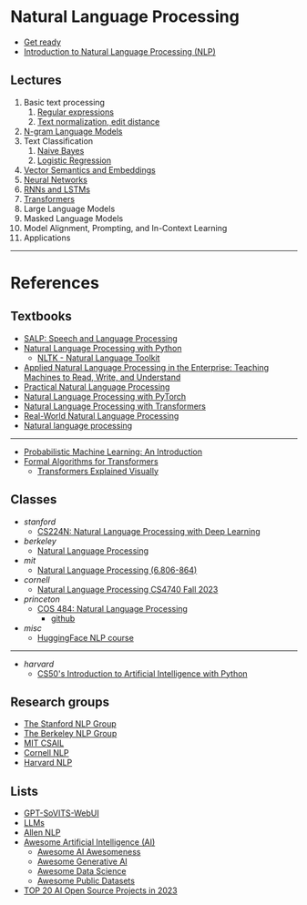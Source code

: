 # Natural Language Processing

- [Get ready](./pre.md)
- [Introduction to Natural Language Processing (NLP)](./intro.md)

## Lectures
1. Basic text processing
   1. [Regular expressions](./01.re.ipynb)
   2. [Text normalization, edit distance](./01.tned.ipynb)
2. [N-gram Language Models](./02.nglm.ipynb)
3. Text Classification
   1. [Naive Bayes](./03.nb.ipynb)
   2. [Logistic Regression](./03.lr.ipynb)
4. [Vector Semantics and Embeddings](./04.vswe.ipynb)
5. [Neural Networks](./05.nn.ipynb)
6. [RNNs and LSTMs](./06.rnn.ipynb)
7.  [Transformers](./07.trans.ipynb)
8.  Large Language Models
9.  Masked Language Models
10. Model Alignment, Prompting, and In-Context Learning
11. Applications
---




# References
## Textbooks
- [SALP: Speech and Language Processing](https://web.stanford.edu/~jurafsky/slp3/)
- [Natural Language Processing with Python](https://www.nltk.org/book/)
  - [NLTK - Natural Language Toolkit](https://www.nltk.org/)
- [Applied Natural Language Processing in the Enterprise: Teaching Machines to Read, Write, and Understand ](https://github.com/nlpbook/nlpbook)
- [Practical Natural Language Processing](https://github.com/practical-nlp/practical-nlp-code)
- [Natural Language Processing with PyTorch](https://github.com/delip/PyTorchNLPBook)
- [Natural Language Processing with Transformers](https://github.com/nlp-with-transformers/notebooks)
- [Real-World Natural Language Processing](https://github.com/mhagiwara/realworldnlp)
- [Natural language processing](https://github.com/jacobeisenstein/gt-nlp-class/blob/master/notes/eisenstein-nlp-notes.pdf)
- ---
- [Probabilistic Machine Learning: An Introduction](https://probml.github.io/pml-book/book1.html)
- [Formal Algorithms for Transformers](https://arxiv.org/pdf/2207.09238)
  - [Transformers Explained Visually](https://towardsdatascience.com/transformers-explained-visually-part-1-overview-of-functionality-95a6dd460452)

## Classes
- *stanford*
  - [CS224N: Natural Language Processing with Deep Learning](https://web.stanford.edu/class/archive/cs/cs224n/cs224n.1234/index.html)
- *berkeley*
  - [Natural Language Processing](https://people.ischool.berkeley.edu/~dbamman/nlp20.html)
- *mit*
  - [Natural Language Processing (6.806-864)](https://www.mit.edu/~jda/teaching/6.864/)
- *cornell*
  - [Natural Language Processing CS4740 Fall 2023](https://cornell-cs4740-2023fa.vercel.app/)
- *princeton*
  - [COS 484: Natural Language Processing](https://www.cs.princeton.edu/courses/archive/fall19/cos484/)
    - [github](https://princeton-nlp.github.io/cos484/)
- *misc*
  - [HuggingFace NLP course](https://huggingface.co/learn/nlp-course)
- ---
- *harvard*
  - [CS50's Introduction to Artificial Intelligence with Python](https://cs50.harvard.edu/ai)


## Research groups
- [The Stanford NLP Group](https://nlp.stanford.edu/)
- [The Berkeley NLP Group](https://nlp.cs.berkeley.edu/)
- [MIT CSAIL](https://www.csail.mit.edu/)
- [Cornell NLP](https://nlp.cornell.edu/)
- [Harvard NLP](https://nlp.seas.harvard.edu/)

## Lists
- [GPT-SoVITS-WebUI](https://github.com/RVC-Boss/GPT-SoVITS)
- [LLMs](https://lmsys.org/)
- [Allen NLP](https://github.com/allenai/allennlp)
- [Awesome Artificial Intelligence (AI)](https://project-awesome.org/owainlewis/awesome-artificial-intelligence)
  - [Awesome AI Awesomeness](https://github.com/amusi/awesome-ai-awesomeness)
  - [Awesome Generative AI](https://github.com/steven2358/awesome-generative-ai)
  - [Awesome Data Science](https://github.com/academic/awesome-datascience)
  - [Awesome Public Datasets](https://github.com/awesomedata/awesome-public-datasets)
- [TOP 20 AI Open Source Projects in 2023](https://web3.career/learn-web3/top-ai-open-source-projects)
